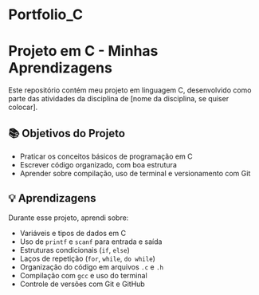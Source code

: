 # Portfolio_C
# Projeto em C - Minhas Aprendizagens

Este repositório contém meu projeto em linguagem C, desenvolvido como parte das atividades da disciplina de [nome da disciplina, se quiser colocar].

## 📚 Objetivos do Projeto

- Praticar os conceitos básicos de programação em C
- Escrever código organizado, com boa estrutura
- Aprender sobre compilação, uso de terminal e versionamento com Git

## 💡 Aprendizagens

Durante esse projeto, aprendi sobre:

- Variáveis e tipos de dados em C
- Uso de `printf` e `scanf` para entrada e saída
- Estruturas condicionais (`if`, `else`)
- Laços de repetição (`for`, `while`, `do while`)
- Organização do código em arquivos `.c` e `.h`
- Compilação com `gcc` e uso do terminal
- Controle de versões com Git e GitHub



